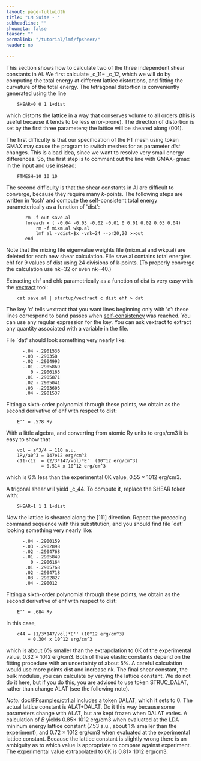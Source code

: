 ```yaml
---
layout: page-fullwidth
title: "LM Suite - "
subheadline: ""
showmeta: false
teaser: ""
permalink: "/tutorial/lmf/fpsheer/"
header: no

---
```


This section shows how to calculate two of the three independent shear constants in Al. We first calculate _c_11− _c_12, which we will do by computing the total energy at different lattice distortions, and fitting the curvature of the total energy. The tetragonal distortion is conveniently generated using the line

        SHEAR=0 0 1 1+dist 

which distorts the lattice in a way that conserves volume to all orders (this is useful because it tends to be less error-prone). The direction of distortion is set by the first three parameters; the lattice will be sheared along (001).

The first difficulty is that our specification of the FT mesh using token GMAX may cause the program to switch meshes for as parameter _dist_ changes. This is a bad idea, since we want to resolve very small energy differences. So, the first step is to comment out the line with GMAX=gmax in the input and use instead:

        FTMESH=10 10 10 

The second difficulty is that the shear constants in Al are difficult to converge, because they require many _k_-points. The following steps are written in 'tcsh' and compute the self-consistent total energy parameterically as a function of 'dist':

           rm -f out save.al
           foreach x ( -0.04 -0.03 -0.02 -0.01 0 0.01 0.02 0.03 0.04)
               rm -f mixm.al wkp.al
               lmf al -vdist=$x -vnk=24 --pr20,20 >>out
           end
        
Note that the mixing file eigenvalue weights file (mixm.al and wkp.al) are deleted for each new shear calculation. File save.al contains total energies ehf for 9 values of dist using 24 divisions of k-points. (To properly converge the calculation use nk=32 or even nk=40.)

Extracting ehf and ehk parametrically as a function of dist is very easy with the [vextract](Building_FP_input_file.html#vextract) tool:

        cat save.al | startup/vextract c dist ehf > dat 

The key 'c' tells vextract that you want lines beginning only with 'c': these lines correspond to band passes when [self-consistency](Building_FP_input_file.html#vextract) was reached. You can use any regular expression for the key. You can ask vextract to extract any quantity associated with a variable in the file.

File  `dat'  should look something very nearly like:

          -.04 -.2901536
          -.03 -.290358
          -.02 -.2904993
          -.01 -.2905869
             0 -.2906165
           .01 -.2905871
           .02 -.2905041
           .03 -.2903603
           .04 -.2901537

Fitting a sixth-order polynomial through these points, we obtain as the second derivative of ehf with respect to dist:

        E'' = .578 Ry 

With a little algebra, and converting from atomic Ry units to ergs/cm3 it is easy to show that

        vol = a^3/4 = 110 a.u.
        1Ry/a0^3 = 147e12 erg/cm^3
        c11-c12  = (2/3*147/vol)*E'' (10^12 erg/cm^3)
                 = 0.514 x 10^12 erg/cm^3
        

which is 6% less than the experimental 0K value, 0.55 × 1012 erg/cm3.

A trigonal shear will yield _c_44. To compute it, replace the SHEAR token with:

        SHEAR=1 1 1 1+dist 

Now the lattice is sheared along the [111] direction. Repeat the preceding command sequence with this substitution, and you should find file  `dat'  looking something very nearly like:

          -.04 -.2900159
          -.03 -.2902898
          -.02 -.2904768
          -.01 -.2905849
             0 -.2906164
           .01 -.2905768
           .02 -.2904718
           .03 -.2902827
           .04 -.290012
        
Fitting a sixth-order polynomial through these points, we obtain as the second derivative of ehf with respect to dist:

        E'' = .684 Ry 

In this case,

        c44 = (1/3*147/vol)*E'' (10^12 erg/cm^3)
            = 0.304 x 10^12 erg/cm^3
        
which is about 6% smaller than the extrapolation to 0K of the experimental value, 0.32 × 1012 erg/cm3. Both of these elastic constants depend on the fitting procedure with an uncertainty of about 5%. A careful calculation would use more points dist and increase nk. The final shear constant, the bulk modulus, you can calculate by varying the lattice constant. We do not do it here, but if you do this, you are advised to use token STRUC_DALAT, rather than change ALAT (see the following note).

_Note:_ [doc/FPsamples/ctrl.al](FPsamples/ctrl.al) includes a token DALAT, which it sets to 0\. The actual lattice constant is ALAT+DALAT. Do it this way because some parameters change with ALAT, but are kept frozen when DALAT varies. A calculation of _B_ yields 0.85× 1012 erg/cm3 when evaluated at the LDA mininum energy lattice constant (7.53 a.u., about 1% smaller than the experiment), and 0.72 × 1012 erg/cm3 when evaluated at the experimental lattice constant. Because the lattice constant is slightly wrong there is an ambiguity as to which value is appropriate to compare against experiment. The experimental value extrapolated to 0K is 0.81× 1012 erg/cm3.
